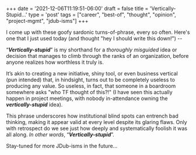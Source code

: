 +++
date = '2021-12-06T11:19:51-06:00'
draft = false
title = 'Vertically-Stupid...'
type = 'post'
tags = ["career", "best-of", "thought", "opinion", "project-mgmt", "jdub-isms"]
+++

I come up with these goofy sardonic turns-of-phrase, every so often.  Here's one that I just used today (and thought "hey I should write this down!") -- <br />

“***Vertically-stupid***” is my shorthand for a *thoroughly misguided* idea or decision that manages to climb through the ranks of an organization, before anyone realizes how worthless it truly is. <br />

It’s akin to creating a new initiative, shiny tool, or even business vertical (pun intended) that, in hindsight, turns out to be completely useless to producing any value.  So useless, in fact, that someone in a boardroom somewhere asks "who TF thought of this?!" (I have seen this actually happen in project meetings, with nobody in-attendance owning the ***vertically-stupid*** idea).  <br />

This phrase underscores how institutional blind spots can entrench bad thinking, making it appear valid at every level despite its glaring flaws. Only with retrospect do we see just how deeply and systematically foolish it was all along.  *In other words*, “***Vertically-stupid***”.

Stay-tuned for more JDub-isms in the future...